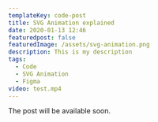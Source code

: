 ```yaml
---
templateKey: code-post
title: SVG Animation explained
date: 2020-01-13 12:46
featuredpost: false
featuredImage: /assets/svg-animation.png
description: This is my description
tags:
  - Code
  - SVG Animation
  - Figma
video: test.mp4
---
```


The post will be available soon.
